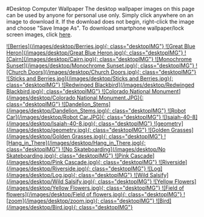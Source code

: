 #Desktop Computer Wallpaper
The desktop wallpaper images on this page can be used by anyone for personal use only. Simply click anywhere on an image to download it. If the download does not begin, right-click the image and choose "Save Image As". To download smartphone wallpaper/lock screen images, click [here](https://ryandavison.github.io/Wallpaper/phone.html "Download Phone Wallpaper").


<a id="Berries" download="Berries.jpg" href="./images/desktop/Berries.jpg" title="Berries">
![Berries](/images/desktop/Berries.jpg){: class="desktopIMG"}
</a>
<a id="heron" download="Great Blue Heron.jpg" href="./images/desktop/Great Blue Heron.jpg" title="Great Blue Heron">
![Great Blue Heron](/images/desktop/Great Blue Heron.jpg){: class="desktopIMG"}
</a>
<a id="Cairn" download="Pink Trees.jpg" href="./images/desktop/Pink Trees.jpg" title="Cairn">
![Cairn](/images/desktop/Cairn.jpg){: class="desktopIMG"}
</a>
<a id="monochrome" download="Monochrome Sunset.jpg" href="./images/desktop/Monochrome Sunset.jpg" title="Monochrome Sunset">
![Monochrome Sunset](/images/desktop/Monochrome Sunset.jpg){: class="desktopIMG"}
</a>
<a id="ChurchDoors" download="Church Doors.jpg" href="./images/desktop/Church Doors.jpg" title="Church Doors">
![Church Doors](/images/desktop/Church Doors.jpg){: class="desktopIMG"}
</a>
<a id="sticksandberries" download="Sticks and Berries.jpg" href="./images/desktop/Sticks and Berries.jpg" title="Sticks and Berries">
![Sticks and Berries.jpg](/images/desktop/Sticks and Berries.jpg){: class="desktopIMG"}
</a>
<a id="redwinged" download="Redwinged Blackbird.jpg" href="./images/desktop/Redwinged Blackbird.jpg" title="Redwinged Blackbird">
![Redwinged Blackbird](/images/desktop/Redwinged Blackbird.jpg){: class="desktopIMG"}
</a>
<a id="Monument" download="Colorado National Monument.JPG" href="./images/desktop/Colorado National Monument.JPG" title="Colorado National Monument">
![Colorado National Monument](/images/desktop/Colorado National Monument.JPG){: class="desktopIMG"}
</a>
<a id="Dandelion_Stems" download="Dandelion_Stems.jpg" href="./images/desktop/Dandelion_Stems.jpg" title="Dandelion_Stems">
![Dandelion_Stems](/images/desktop/Dandelion_Stems.jpg){: class="desktopIMG"}
</a>
<a id="robot" download="Robot Car.JPG" href="./images/desktop/Robot Car.JPG" title="Robot Car">
![Robot Car](/images/desktop/Robot Car.JPG){: class="desktopIMG"}
</a>
<a id="isaiah408" download="Isaiah-40-8.jpg" href="./images/desktop/Isaiah-40-8.jpg" title="Isaiah-40-8">
![Isaiah-40-8](/images/desktop/Isaiah-40-8.jpg){: class="desktopIMG"}
</a>
<a id="geometry" download="geometry.jpg" href="./images/desktop/geometry.jpg" title="geometry">
![geometry](/images/desktop/geometry.jpg){: class="desktopIMG"}
</a>
<a id="GoldenGrasses" download="Pink Trees.jpg" href="./images/desktop/Golden Grasses.jpg" title="Golden Grasses">
![Golden Grasses](/images/desktop/Golden Grasses.jpg){: class="desktopIMG"}
</a>
<a id="Hang_in_There" download="Hang_in_There.jpg" href="./images/desktop/Hang_in_There.jpg" title="Hang_in_There">
![Hang_in_There](/images/desktop/Hang_in_There.jpg){: class="desktopIMG"}
</a>
<a id="skateboarding" download="No Skateboarding.jpg" href="./images/desktop/No Skateboarding.jpg" title="No Skateboarding">
![No Skateboarding](/images/desktop/No Skateboarding.jpg){: class="desktopIMG"}
</a>
<a id="cascade" download="Pink Cascade.jpg" href="./images/desktop/Pink Cascade.jpg" title="Pink Cascade">
![Pink Cascade](/images/desktop/Pink Cascade.jpg){: class="desktopIMG"}
</a>
<a id="riverside" download="Riverside.jpg" href="./images/desktop/Riverside.jpg" title="Riverside">
![Riverside](/images/desktop/Riverside.jpg){: class="desktopIMG"}
</a>
<a id="log" download="Log.jpg" href="./images/desktop/Log.jpg" title="Log">
![Log](/images/desktop/Log.jpg){: class="desktopIMG"}
</a>
<a id="salsify" download="Wild Salsify.jpg" href="./images/desktop/Wild Salsify.jpg" title="Wild Salsify">
![Wild Salsify](/images/desktop/Wild Salsify.jpg){: class="desktopIMG"}
</a>
<a id="yellowflowers" download="Yellow Flowers.jpg" href="./images/desktop/Yellow Flowers.jpg" title="Yellow Flowers">
![Yellow Flowers](/images/desktop/Yellow Flowers.jpg){: class="desktopIMG"}
</a>
<a id="Fieldflowers" download="Field of flowers.jpg" href="./images/desktop/Field of flowers.jpg" title="Field of flowers">
![Field of flowers](/images/desktop/Field of flowers.jpg){: class="desktopIMG"}
</a>
<a id="zoom" download="zoom.jpg" href="./images/desktop/zoom.jpg" title="zoom">
![zoom](/images/desktop/zoom.jpg){: class="desktopIMG"}
</a>
<a id="Bird" download="Bird.jpg" href="./images/desktop/Bird.jpg" title="Bird">
![Bird](/images/desktop/Bird.jpg){: class="desktopIMG"}
</a>
